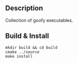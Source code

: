 ## Description
Collection of goofy executables.

## Build & Install
```
mkdir build && cd build
cmake ../source
make install
```
